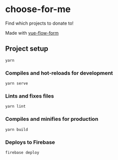# choose-for-me

Find which projects to donate to!

Made with [vue-flow-form](https://github.com/ditdot-dev/vue-flow-form)

## Project setup
```
yarn
```

### Compiles and hot-reloads for development
```
yarn serve
```

### Lints and fixes files
```
yarn lint
```

### Compiles and minifies for production
```
yarn build
```

### Deploys to Firebase
```
firebase deploy
```
